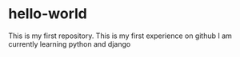 # hello-world
This is my first repository.
This is my first experience on github I am currently learning python and django
